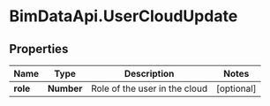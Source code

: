 # BimDataApi.UserCloudUpdate

## Properties

Name | Type | Description | Notes
------------ | ------------- | ------------- | -------------
**role** | **Number** | Role of the user in the cloud | [optional] 


